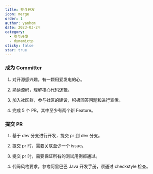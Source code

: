 ```yaml
---
title: 参与开发
icon: merge
order: 1
author: yanhom
date: 2023-03-24
category:
  - 参与开发
  - dynamictp
sticky: false
star: true
---
```


<div class="wwads-cn wwads-vertical wwads-sticky" data-id="212" style="max-width:180px"></div>

### 成为 Committer

1. 对开源感兴趣，有一颗用爱发电的心。

2. 熟读源码，理解核心代码逻辑。

3. 加入社区群，参与社区的建设，积极回答问题和进行宣传。

4. 完成 5 个 PR，其中至少有两个新 Feature。

### 提交 PR

1. 基于 dev 分支进行开发，提交 pr 到 dev 分支。

2. 提交 pr 时，需要关联至少一个 issue。

3. 提交 pr 时，需要保证所有的测试用例都通过。

4. 代码风格要求，参考阿里巴巴 Java 开发手册，须通过 checkstyle 检查。

